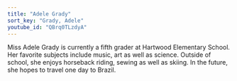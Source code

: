 ```yaml
---
title: "Adele Grady"
sort_key: "Grady, Adele"
youtube_id: "QBrq0TLzdyA"
---
```


Miss Adele Grady is currently a fifth grader at Hartwood Elementary School. Her favorite subjects include music, art as well as science. Outside of school, she enjoys horseback riding, sewing as well as skiing. In the future, she hopes to travel one day to Brazil.
